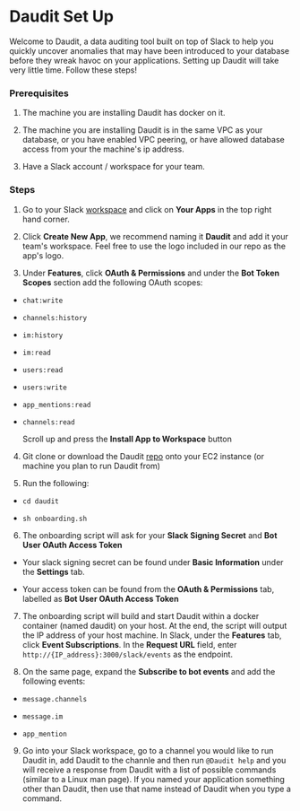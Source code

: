 # Daudit Set Up

Welcome to Daudit, a data auditing tool built on top of Slack to help you quickly uncover anomalies that may have been introduced to your database before they wreak havoc on your applications. Setting up Daudit will take very little time. Follow these steps!

  

### Prerequisites

1. The machine you are installing Daudit has docker on it.

2. The machine you are installing Daudit is in the same VPC as your database, or you have enabled VPC peering, or have allowed database access from your the machine's ip address.

3. Have a Slack account / workspace for your team.

  

### Steps

1. Go to your Slack [workspace]([https://api.slack.com/](https://api.slack.com/)) and click on **Your Apps** in the top right hand corner.

2. Click **Create New App**, we recommend naming it **Daudit** and add it your team's workspace. Feel free to use the logo included in our repo as the app's logo.

3. Under **Features**, click **OAuth & Permissions** and under the **Bot Token Scopes** section add the following OAuth scopes:

-  `chat:write`

-  `channels:history`

-  `im:history`

-  `im:read`

-  `users:read`

-  `users:write`

-  `app_mentions:read`

-  `channels:read`

  

	Scroll up and press the **Install App to Workspace** button

4. Git clone or download the Daudit [repo]([https://github.com/havess/daudit](https://github.com/havess/daudit)) onto your EC2 instance (or machine you plan to run Daudit from)

5. Run the following:

-  `cd daudit`

-  `sh onboarding.sh`

6. The onboarding script will ask for your **Slack Signing Secret** and **Bot User OAuth Access Token**

- Your slack signing secret can be found under **Basic Information** under the **Settings** tab.

- Your access token can be found from the **OAuth & Permissions** tab, labelled as **Bot User OAuth Access Token**

7. The onboarding script will build and start Daudit within a docker container (named daudit) on your host. At the end, the script will output the IP address of your host machine. In Slack, under the **Features** tab, click **Event Subscriptions**. In the **Request URL** field, enter `http://{IP_address}:3000/slack/events` as the endpoint.

8. On the same page, expand the **Subscribe to bot events** and add the following events:

-  `message.channels`

-  `message.im`

-  `app_mention`

9. Go into your Slack workspace, go to a channel you would like to run Daudit in, add Daudit to the channle and then run `@Daudit help` and you will receive a response from Daudit with a list of possible commands (similar to a Linux man page). If you named your application something other than Daudit, then use that name instead of Daudit when you type a command.
